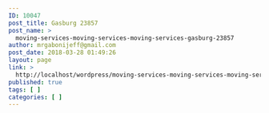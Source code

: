 ```yaml
---
ID: 10047
post_title: Gasburg 23857
post_name: >
  moving-services-moving-services-moving-services-gasburg-23857
author: mrgabonijeff@gmail.com
post_date: 2018-03-28 01:49:26
layout: page
link: >
  http://localhost/wordpress/moving-services-moving-services-moving-services-gasburg-23857/
published: true
tags: [ ]
categories: [ ]
---
```


